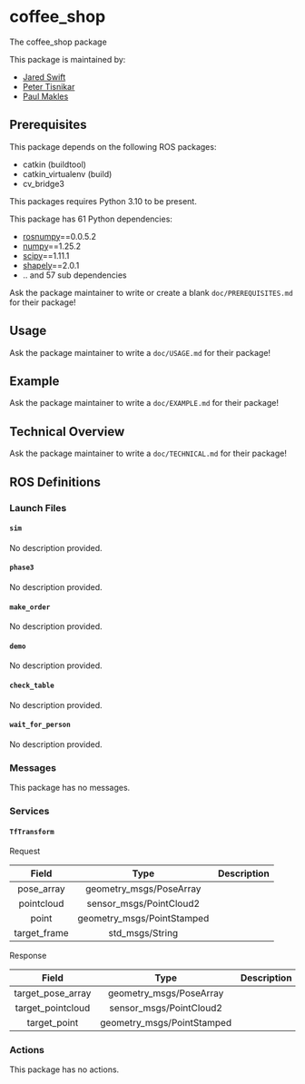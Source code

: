# coffee_shop

The coffee_shop package

This package is maintained by:
- [Jared Swift](mailto:jared@todo.todo)
- [Peter Tisnikar](mailto:peter@todo.todo)
- [Paul Makles](mailto:me@insrt.uk)

## Prerequisites

This package depends on the following ROS packages:
- catkin (buildtool)
- catkin_virtualenv (build)
- cv_bridge3

This packages requires Python 3.10 to be present.

This package has 61 Python dependencies:
- [rosnumpy](https://pypi.org/project/rosnumpy)==0.0.5.2
- [numpy](https://pypi.org/project/numpy)==1.25.2
- [scipy](https://pypi.org/project/scipy)==1.11.1
- [shapely](https://pypi.org/project/shapely)==2.0.1
- .. and 57 sub dependencies

Ask the package maintainer to write or create a blank `doc/PREREQUISITES.md` for their package!

## Usage

Ask the package maintainer to write a `doc/USAGE.md` for their package!

## Example

Ask the package maintainer to write a `doc/EXAMPLE.md` for their package!

## Technical Overview

Ask the package maintainer to write a `doc/TECHNICAL.md` for their package!

## ROS Definitions

### Launch Files

#### `sim`

No description provided.

#### `phase3`

No description provided.

#### `make_order`

No description provided.

#### `demo`

No description provided.

#### `check_table`

No description provided.

#### `wait_for_person`

No description provided.


### Messages

This package has no messages.

### Services

#### `TfTransform`

Request

| Field | Type | Description |
|:-:|:-:|---|
| pose_array | geometry_msgs/PoseArray |  |
| pointcloud | sensor_msgs/PointCloud2 |  |
| point | geometry_msgs/PointStamped |  |
| target_frame | std_msgs/String |  |

Response

| Field | Type | Description |
|:-:|:-:|---|
| target_pose_array | geometry_msgs/PoseArray |  |
| target_pointcloud | sensor_msgs/PointCloud2 |  |
| target_point | geometry_msgs/PointStamped |  |


### Actions

This package has no actions.
